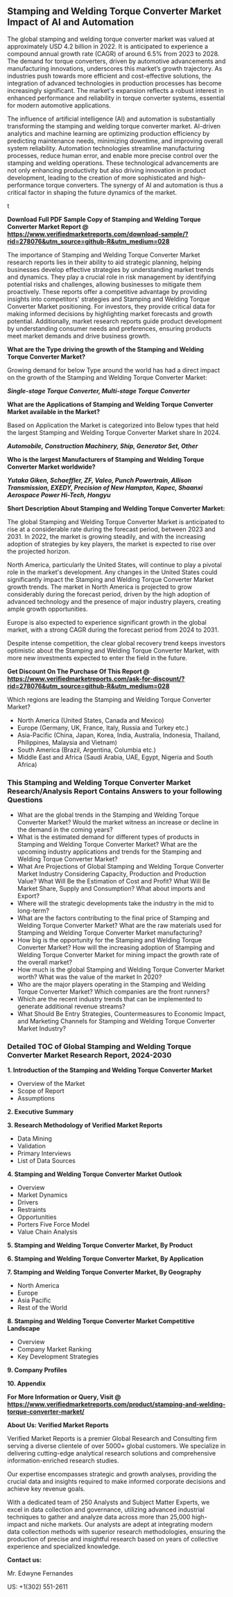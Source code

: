 <h2>Stamping and Welding Torque Converter Market Impact of AI and Automation</h2><p>The global stamping and welding torque converter market was valued at approximately USD 4.2 billion in 2022. It is anticipated to experience a compound annual growth rate (CAGR) of around 6.5% from 2023 to 2028. The demand for torque converters, driven by automotive advancements and manufacturing innovations, underscores this market’s growth trajectory. As industries push towards more efficient and cost-effective solutions, the integration of advanced technologies in production processes has become increasingly significant. The market's expansion reflects a robust interest in enhanced performance and reliability in torque converter systems, essential for modern automotive applications.</p><p>The influence of artificial intelligence (AI) and automation is substantially transforming the stamping and welding torque converter market. AI-driven analytics and machine learning are optimizing production efficiency by predicting maintenance needs, minimizing downtime, and improving overall system reliability. Automation technologies streamline manufacturing processes, reduce human error, and enable more precise control over the stamping and welding operations. These technological advancements are not only enhancing productivity but also driving innovation in product development, leading to the creation of more sophisticated and high-performance torque converters. The synergy of AI and automation is thus a critical factor in shaping the future dynamics of the market.</p>t</p><p id="" class=""><strong>Download Full PDF Sample Copy of Stamping and Welding Torque Converter Market Report @ <a href="https://www.verifiedmarketreports.com/download-sample/?rid=278076&utm_source=github-R&utm_medium=028" target="_blank">https://www.verifiedmarketreports.com/download-sample/?rid=278076&utm_source=github-R&utm_medium=028</a></strong></p><p>The importance of&nbsp;Stamping and Welding Torque Converter Market research reports lies in their ability to aid strategic planning, helping businesses develop effective strategies by understanding market trends and dynamics. They play a crucial role in risk management by identifying potential risks and challenges, allowing businesses to mitigate them proactively. These reports offer a competitive advantage by providing insights into competitors' strategies and Stamping and Welding Torque Converter Market positioning. For investors, they provide critical data for making informed decisions by highlighting market forecasts and growth potential. Additionally, market research reports guide product development by understanding consumer needs and preferences, ensuring products meet market demands and drive business growth.</p><p><strong>What are the&nbsp;Type driving the growth of the Stamping and Welding Torque Converter Market?</strong></p><p id="" class="">Growing demand for below Type around the world has had a direct impact on the growth of the Stamping and Welding Torque Converter Market:</p><em><strong>Single-stage Torque Converter, Multi-stage Torque Converter</strong></em></p><strong>What are the&nbsp;Applications&nbsp;of Stamping and Welding Torque Converter Market available in the Market?</strong></p><p id="" class="">Based on Application the Market is categorized into Below types that held the largest Stamping and Welding Torque Converter Market share In 2024.</p><em><strong>Automobile, Construction Machinery, Ship, Generator Set, Other</strong></em></p><strong>Who is the largest Manufacturers of Stamping and Welding Torque Converter Market worldwide?</strong></p><p><em><strong>Yutaka Giken, Schaeffler, ZF, Valeo, Punch Powertrain, Allison Transmission, EXEDY, Precision of New Hampton, Kapec, Shaanxi Aerospace Power Hi-Tech, Hongyu</strong></em></p><p id="" class=""><strong>Short Description About Stamping and Welding Torque Converter Market:</strong></p><p>The global Stamping and Welding Torque Converter Market is anticipated to rise at a considerable rate during the forecast period, between 2023 and 2031. In 2022, the market is growing steadily, and with the increasing adoption of strategies by key players, the market is expected to rise over the projected horizon.</p><p>North America, particularly the United States, will continue to play a pivotal role in the market's development. Any changes in the United States could significantly impact the Stamping and Welding Torque Converter Market growth trends. The market in North America is projected to grow considerably during the forecast period, driven by the high adoption of advanced technology and the presence of major industry players, creating ample growth opportunities.</p><p>Europe is also expected to experience significant growth in the global market, with a strong CAGR during the forecast period from 2024 to 2031.</p><p>Despite intense competition, the clear global recovery trend keeps investors optimistic about the Stamping and Welding Torque Converter Market, with more new investments expected to enter the field in the future.</p><p id="" class=""><strong>Get Discount On The Purchase Of This Report @ <a href="https://www.verifiedmarketreports.com/ask-for-discount/?rid=278076&utm_source=github-R&utm_medium=028" target="_blank">https://www.verifiedmarketreports.com/ask-for-discount/?rid=278076&utm_source=github-R&utm_medium=028</a></strong></p>Which regions are leading the Stamping and Welding Torque Converter Market?</p><ul><li>North America (United States, Canada and Mexico)</li><li>Europe (Germany, UK, France, Italy, Russia and Turkey etc.)</li><li>Asia-Pacific (China, Japan, Korea, India, Australia, Indonesia, Thailand, Philippines, Malaysia and Vietnam)</li><li>South America (Brazil, Argentina, Columbia etc.)</li><li>Middle East and Africa (Saudi Arabia, UAE, Egypt, Nigeria and South Africa)</li></ul><h3 id="" class="">This Stamping and Welding Torque Converter Market Research/Analysis Report Contains Answers to your following Questions</h3><ul><li>What are the global trends in the Stamping and Welding Torque Converter Market? Would the market witness an increase or decline in the demand in the coming years?</li><li>What is the estimated demand for different types of products in Stamping and Welding Torque Converter Market? What are the upcoming industry applications and trends for the Stamping and Welding Torque Converter Market?</li><li>What Are Projections of Global Stamping and Welding Torque Converter Market Industry Considering Capacity, Production and Production Value? What Will Be the Estimation of Cost and Profit? What Will Be Market Share, Supply and Consumption? What about imports and Export?</li><li>Where will the strategic developments take the industry in the mid to long-term?</li><li>What are the factors contributing to the final price of Stamping and Welding Torque Converter Market? What are the raw materials used for Stamping and Welding Torque Converter Market manufacturing?</li><li>How big is the opportunity for the Stamping and Welding Torque Converter Market? How will the increasing adoption of Stamping and Welding Torque Converter Market for mining impact the growth rate of the overall market?</li><li>How much is the global Stamping and Welding Torque Converter Market worth? What was the value of the market In 2020?</li><li>Who are the major players operating in the Stamping and Welding Torque Converter Market? Which companies are the front runners?</li><li>Which are the recent industry trends that can be implemented to generate additional revenue streams?</li><li>What Should Be Entry Strategies, Countermeasures to Economic Impact, and Marketing Channels for Stamping and Welding Torque Converter Market Industry?</li></ul><h3 id="" class="">Detailed TOC of Global Stamping and Welding Torque Converter Market Research Report, 2024-2030</h3><p id="" class=""><strong>1. Introduction of the Stamping and Welding Torque Converter Market</strong></p><ul><li>Overview of the Market</li><li>Scope of Report</li><li>Assumptions</li></ul><p id="" class=""><strong>2. Executive Summary</strong></p><p id="" class=""><strong>3. Research Methodology of Verified Market Reports</strong></p><ul><li>Data Mining</li><li>Validation</li><li>Primary Interviews</li><li>List of Data Sources</li></ul><p id="" class=""><strong>4. Stamping and Welding Torque Converter Market Outlook</strong></p><ul><li>Overview</li><li>Market Dynamics</li><li>Drivers</li><li>Restraints</li><li>Opportunities</li><li>Porters Five Force Model</li><li>Value Chain Analysis</li></ul><p id="" class=""><strong>5. Stamping and Welding Torque Converter Market, By Product</strong></p><p id="" class=""><strong>6. Stamping and Welding Torque Converter Market, By Application</strong></p><p id="" class=""><strong>7. Stamping and Welding Torque Converter Market, By Geography</strong></p><ul><li>North America</li><li>Europe</li><li>Asia Pacific</li><li>Rest of the World</li></ul><p id="" class=""><strong>8. Stamping and Welding Torque Converter Market Competitive Landscape</strong></p><ul><li>Overview</li><li>Company Market Ranking</li><li>Key Development Strategies</li></ul><p id="" class=""><strong>9. Company Profiles</strong></p><p id="" class=""><strong>10. Appendix</strong></p><p id="" class=""><strong>For More Information or Query, Visit @ <a href="https://www.verifiedmarketreports.com/product/stamping-and-welding-torque-converter-market/" target="_blank">https://www.verifiedmarketreports.com/product/stamping-and-welding-torque-converter-market/</a></strong></p><p id="" class=""><strong>About Us: Verified Market Reports</strong></p><p id="" class="">Verified Market Reports is a premier Global Research and Consulting firm serving a diverse clientele of over 5000+ global customers. We specialize in delivering cutting-edge analytical research solutions and comprehensive information-enriched research studies.</p><p id="" class="">Our expertise encompasses strategic and growth analyses, providing the crucial data and insights required to make informed corporate decisions and achieve key revenue goals.</p><p id="" class="">With a dedicated team of 250 Analysts and Subject Matter Experts, we excel in data collection and governance, utilizing advanced industrial techniques to gather and analyze data across more than 25,000 high-impact and niche markets. Our analysts are adept at integrating modern data collection methods with superior research methodologies, ensuring the production of precise and insightful research based on years of collective experience and specialized knowledge.</p><p id="" class=""><strong>Contact us:</strong></p><p id="" class="">Mr. Edwyne Fernandes</p><p id="" class="">US: +1(302) 551-2611</p>